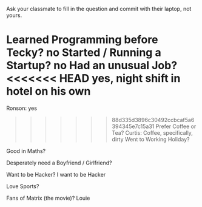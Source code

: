 Ask your classmate to fill in the question and commit with their laptop, not yours.


Learned Programming before Tecky?
no
Started / Running a Startup?
no 
Had an unusual Job?
<<<<<<< HEAD
yes, night shift in hotel on his own
=======
Ronson: yes
>>>>>>> 88d335d3896c30492ccbcaf5a6394345e7c15a31
Prefer Coffee or Tea?
Curtis: Coffee, specifically, dirty
Went to Working Holiday?

Good in Maths?

Desperately need a Boyfriend / Girlfriend?

Want to be Hacker?
I want to be Hacker

Love Sports?

Fans of Matrix (the movie)?
Louie